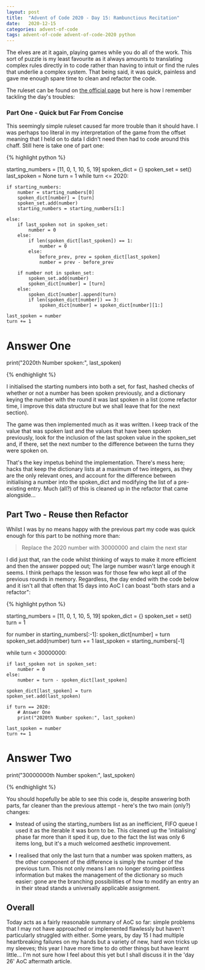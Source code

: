 ```yaml
---
layout: post
title:  "Advent of Code 2020 - Day 15: Rambunctious Recitation"
date:   2020-12-15 
categories: advent-of-code
tags: advent-of-code advent-of-code-2020 python
---
```


The elves are at it again, playing games while you do all of the work. This
sort of puzzle is my least favourite as it always amounts to translating
complex rules directly in to code rather than having to intuit or find the
rules that underlie a complex system. That being said, it was quick, painless
and gave me enough spare time to clean and refactor the code.

The ruleset can be found on
[the official page](https://adventofcode.com/2020/day/15) but here is how I
remember tackling the day's troubles:

### Part One - Quick but Far From Concise

This seemingly simple ruleset caused far more trouble than it should have. I
was perhaps too literal in my interpretation of the game from the offset
meaning that I held on to data I didn't need then had to code around this
chaff. Still here is take one of part one:

{% highlight python %}

starting_numbers = [11, 0, 1, 10, 5, 19]
spoken_dict = {}
spoken_set = set()
last_spoken = None
turn = 1
while turn <= 2020:

    if starting_numbers:
        number = starting_numbers[0]
        spoken_dict[number] = [turn]
        spoken_set.add(number)
        starting_numbers = starting_numbers[1:]

    else:
        if last_spoken not in spoken_set:
            number = 0
        else:
            if len(spoken_dict[last_spoken]) == 1:
                number = 0
            else:
                before_prev, prev = spoken_dict[last_spoken]
                number = prev - before_prev

        if number not in spoken_set:
            spoken_set.add(number)
            spoken_dict[number] = [turn]
        else:
            spoken_dict[number].append(turn)
            if len(spoken_dict[number]) == 3:
                spoken_dict[number] = spoken_dict[number][1:]

    last_spoken = number
    turn += 1

# Answer One
print("2020th Number spoken:", last_spoken)

{% endhighlight %}

I initialised the starting numbers into both a set, for fast, hashed checks of
whether or not a number has been spoken previously, and a dictionary keying the
number with the round it was last spoken in a list (come refactor time, I
improve this data structure but we shall leave that for the next section).

The game was then implemented much as it was written. I keep track of the value
that was spoken last and the values that have been spoken previously, look for
the inclusion of the last spoken value in the spoken_set and, if there, set the
next number to the difference between the turns they were spoken on.

That's the key impetus behind the implementation. There's mess here; hacks that
keep the dictionary lists at a maximum of two integers, as they are the only
relevant ones, and account for the difference between initialising a number
into the spoken_dict and modifying the list of a pre-existing entry. Much
(all?) of this is cleaned up in the refactor that came alongside...

## Part Two - Reuse then Refactor

Whilst I was by no means happy with the previous part my code was quick enough
for this part to be nothing more than:

> Replace the 2020 number with 30000000 and claim the next star

I did just that, ran the code whilst thinking of ways to make it more efficient
and then the answer popped out; The large number wasn't large enough it seems.
I think perhaps the lesson was for those few who kept all of the previous
rounds in memory. Regardless, the day ended with the code below and it isn't
all that often that 15 days into AoC I can boast "both stars and a refactor":

{% highlight python %}

starting_numbers = [11, 0, 1, 10, 5, 19]
spoken_dict = {}
spoken_set = set()
turn = 1

for number in starting_numbers[:-1]:
    spoken_dict[number] = turn
    spoken_set.add(number)
    turn += 1
last_spoken = starting_numbers[-1]

while turn < 30000000:

    if last_spoken not in spoken_set:
        number = 0
    else:
        number = turn - spoken_dict[last_spoken]

    spoken_dict[last_spoken] = turn
    spoken_set.add(last_spoken)

    if turn == 2020:
        # Answer One
        print("2020th Number spoken:", last_spoken)

    last_spoken = number
    turn += 1

# Answer Two
print("30000000th Number spoken:", last_spoken)

{% endhighlight %}

You should hopefully be able to see this code is, despite answering both parts,
far cleaner than the previous attempt - here's the two main (only?) changes:

- Instead of using the starting_numbers list as an inefficient, FIFO queue I
used it as the iterable it was born to be. This cleaned up the 'initialising'
phase far more than it sped it up, due to the fact the list was only 6 items
long, but it's a much welcomed aesthetic improvement.

- I realised that only the last turn that a number was spoken matters, as the
other component of the difference is simply the number of the previous turn.
This not only means I am no longer storing pointless information but makes the
management of the dictionary so much easier: gone are the branching
possibilities of how to modify an entry an in their stead stands a universally
applicable assignment.

## Overall

Today acts as a fairly reasonable summary of AoC so far: simple problems that
I may not have approached or implemented flawlessly but haven't particularly
struggled with either. Some years, by day 15 I had multiple heartbreaking
failures on my hands but a variety of new, hard won tricks up my sleeves; this
year I have more time to do other things but have learnt little... I'm not sure
how I feel about this yet but I shall discuss it in the 'day 26' AoC aftermath
article.
